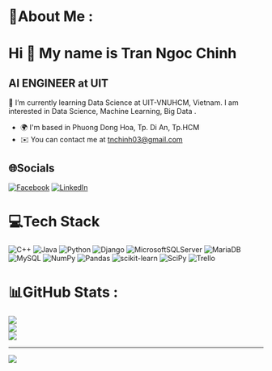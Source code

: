 # 💫About Me :
Hi 👋 My name is Tran Ngoc Chinh
================================
AI ENGINEER at UIT
------------------

🌱 I’m currently learning Data Science at UIT-VNUHCM, Vietnam. I am interested in Data Science, Machine Learning, Big Data .

* 🌍  I'm based in Phuong Dong Hoa, Tp. Di An, Tp.HCM
* ✉️  You can contact me at [tnchinh03@gmail.com](mailto:tnchinh03@gmail.com)

## 🌐Socials
[![Facebook](https://img.shields.io/badge/Facebook-%231877F2.svg?logo=Facebook&logoColor=white)](https://facebook.com/tnchinh.) [![LinkedIn](https://img.shields.io/badge/LinkedIn-%230077B5.svg?logo=linkedin&logoColor=white)](https://linkedin.com/in/ngọc-chinh-trần-332655252) 

# 💻Tech Stack
![C++](https://img.shields.io/badge/c++-%2300599C.svg?style=for-the-badge&logo=c%2B%2B&logoColor=white) ![Java](https://img.shields.io/badge/java-%23ED8B00.svg?style=for-the-badge&logo=java&logoColor=white) ![Python](https://img.shields.io/badge/python-3670A0?style=for-the-badge&logo=python&logoColor=ffdd54) ![Django](https://img.shields.io/badge/django-%23092E20.svg?style=for-the-badge&logo=django&logoColor=white) ![MicrosoftSQLServer](https://img.shields.io/badge/Microsoft%20SQL%20Sever-CC2927?style=for-the-badge&logo=microsoft%20sql%20server&logoColor=white) ![MariaDB](https://img.shields.io/badge/MariaDB-003545?style=for-the-badge&logo=mariadb&logoColor=white) ![MySQL](https://img.shields.io/badge/mysql-%2300f.svg?style=for-the-badge&logo=mysql&logoColor=white) ![NumPy](https://img.shields.io/badge/numpy-%23013243.svg?style=for-the-badge&logo=numpy&logoColor=white) ![Pandas](https://img.shields.io/badge/pandas-%23150458.svg?style=for-the-badge&logo=pandas&logoColor=white) ![scikit-learn](https://img.shields.io/badge/scikit--learn-%23F7931E.svg?style=for-the-badge&logo=scikit-learn&logoColor=white) ![SciPy](https://img.shields.io/badge/SciPy-%230C55A5.svg?style=for-the-badge&logo=scipy&logoColor=%white) ![Trello](https://img.shields.io/badge/Trello-%23026AA7.svg?style=for-the-badge&logo=Trello&logoColor=white)
# 📊GitHub Stats :
![](https://github-readme-stats.vercel.app/api?username=TranNgocChinhIT&theme=radical&hide_border=false&include_all_commits=false&count_private=false)<br/>
![](https://github-readme-streak-stats.herokuapp.com/?user=TranNgocChinhIT&theme=radical&hide_border=false)<br/>
![](https://github-readme-stats.vercel.app/api/top-langs/?username=TranNgocChinhIT&theme=radical&hide_border=false&include_all_commits=false&count_private=false&layout=compact)

---
[![](https://visitcount.itsvg.in/api?id=TranNgocChinhIT&icon=0&color=0)](https://visitcount.itsvg.in)
